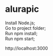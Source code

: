 # alurapic
Install Node.js;
</br>
Go to project folder;
</br>
Run npm install;
</br>
Run npm start;
</br>

http://localhost:3000
